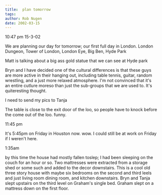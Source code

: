 ```yaml
---
title:  plan tomorrow
tags: 
author: Rob Nugen
date: 2002-03-15
---
```


<p class=date>10:47 pm 15-3-02</p>

<p>We are planning our day for tomorrow; our first full day in London.  London Dungeon, Tower of London, London Eye, Big Ben, Hyde Park</p>

<p>Matt is talking about a big ass gold statue that  we can see at Hyde park</p>

<p>Bryn and I have decided one of the cultural differences is that these guys are more active in their hanging out, including table tennis, guitar,  random wrestling, and a just more relaxed atmosphere.  I'm not convinced that it's an entire cutlure moreso than just the sub-groups that we are used to.  It's quiteresting thought.</p>

<p>I need to send my pics to Tanja</p>

<p>The table is close to the exit door of the loo, so people have to knock before the come out of the loo.  funny.</p>

<p class=date>11:45 pm </p>

<p>It's 5:45pm on Friday in Houston now.  wow. I could still be at work on Friday if I weren't here.</p>

<p class=date>1:35am</p>

<p>by this time the house had mostly fallen toslep; I had been sleeping on the couch for an hour or so.  Two mattresses were extracted from a storage shed or some such and added to the decor downstairs.  This is a cool old three story house with maybe six bedrooms on the second and third leels and just living room dining room, and kitchen downstairs.  Bryn and Tanja slept upstairs on the third level on Graham's single bed.  Graham slept on a mattress down on the first floor.</p>
